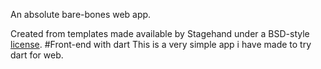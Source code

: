An absolute bare-bones web app.

Created from templates made available by Stagehand under a BSD-style
[license](https://github.com/dart-lang/stagehand/blob/master/LICENSE).
#Front-end with dart 
This is a very simple app i have made to try dart for web.


